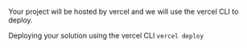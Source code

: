 Your project will be hosted by vercel and we will use the vercel CLI to deploy. 

Deploying your solution using the vercel CLI
`vercel deploy`
